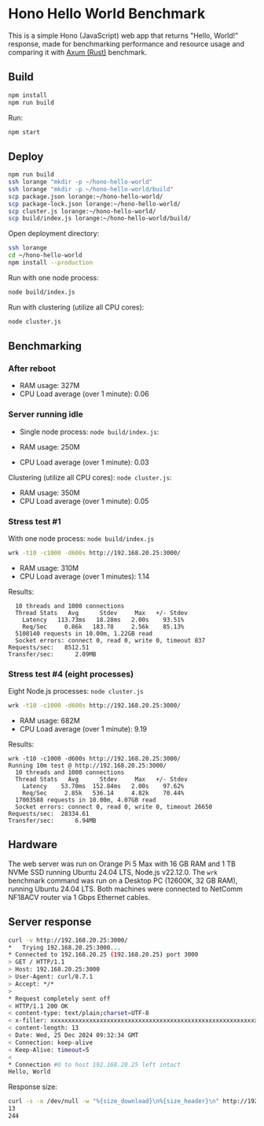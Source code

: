 # Hono Hello World Benchmark

This is a simple Hono (JavaScript) web app that returns "Hello, World!" response, made for benchmarking performance and resource usage and comparing it with [Axum (Rust)](https://github.com/evgenyneu/axum-hello-world) benchmark.

## Build

```sh
npm install
npm run build
```

Run:

```sh
npm start
```


## Deploy

```sh
npm run build
ssh lorange "mkdir -p ~/hono-hello-world"
ssh lorange "mkdir -p ~/hono-hello-world/build"
scp package.json lorange:~/hono-hello-world/
scp package-lock.json lorange:~/hono-hello-world/
scp cluster.js lorange:~/hono-hello-world/
scp build/index.js lorange:~/hono-hello-world/build/
```

Open deployment directory:

```sh
ssh lorange
cd ~/hono-hello-world
npm install --production
```

Run with one node process:

```sh
node build/index.js
```

Run with clustering (utilize all CPU cores):

```sh
node cluster.js
```

## Benchmarking


### After reboot

* RAM usage: 327M
* CPU Load average (over 1 minute): 0.06

### Server running idle

* Single node process: `node build/index.js`:

* RAM usage: 250M
* CPU Load average (over 1 minute): 0.03

Clustering (utilize all CPU cores): `node cluster.js`:

* RAM usage: 350M
* CPU Load average (over 1 minute): 0.05

### Stress test #1

With one node process: `node build/index.js`

```sh
wrk -t10 -c1000 -d600s http://192.168.20.25:3000/
```

* RAM usage: 310M
* CPU Load average (over 1 minutes): 1.14

Results:

```
  10 threads and 1000 connections
  Thread Stats   Avg      Stdev     Max   +/- Stdev
    Latency   113.73ms   18.28ms   2.00s    93.51%
    Req/Sec     0.86k   183.78     2.56k    85.13%
  5108140 requests in 10.00m, 1.22GB read
  Socket errors: connect 0, read 0, write 0, timeout 837
Requests/sec:   8512.51
Transfer/sec:      2.09MB
```


### Stress test #4 (eight processes)

Eight Node.js processes: `node cluster.js`

```sh
wrk -t10 -c1000 -d600s http://192.168.20.25:3000/
```

* RAM usage: 682M
* CPU Load average (over 1 minute): 9.19

Results:

```
wrk -t10 -c1000 -d600s http://192.168.20.25:3000/
Running 10m test @ http://192.168.20.25:3000/
  10 threads and 1000 connections
  Thread Stats   Avg      Stdev     Max   +/- Stdev
    Latency    53.70ms  152.84ms   2.00s    97.62%
    Req/Sec     2.85k   536.14     4.82k    70.44%
  17003588 requests in 10.00m, 4.07GB read
  Socket errors: connect 0, read 0, write 0, timeout 26650
Requests/sec:  28334.61
Transfer/sec:      6.94MB
```


## Hardware

The web server was run on Orange Pi 5 Max with 16 GB RAM and 1 TB NVMe SSD running Ubuntu 24.04 LTS, Node.js v22.12.0. The `wrk` benchmark command was run on a Desktop PC (12600K, 32 GB RAM), running Ubuntu 24.04 LTS. Both machines were connected to NetComm NF18ACV router via 1 Gbps Ethernet cables.

## Server response

```sh
curl -v http://192.168.20.25:3000/
*   Trying 192.168.20.25:3000...
* Connected to 192.168.20.25 (192.168.20.25) port 3000
> GET / HTTP/1.1
> Host: 192.168.20.25:3000
> User-Agent: curl/8.7.1
> Accept: */*
>
* Request completely sent off
< HTTP/1.1 200 OK
< content-type: text/plain;charset=UTF-8
< x-filler: xxxxxxxxxxxxxxxxxxxxxxxxxxxxxxxxxxxxxxxxxxxxxxxxxxxxxxxxxxxxxxxxxxxxx
< content-length: 13
< Date: Wed, 25 Dec 2024 09:32:34 GMT
< Connection: keep-alive
< Keep-Alive: timeout=5
<
* Connection #0 to host 192.168.20.25 left intact
Hello, World
```

Response size:

```sh
curl -s -o /dev/null -w "%{size_download}\n%{size_header}\n" http://192.168.20.25:3000/
13
244
```
